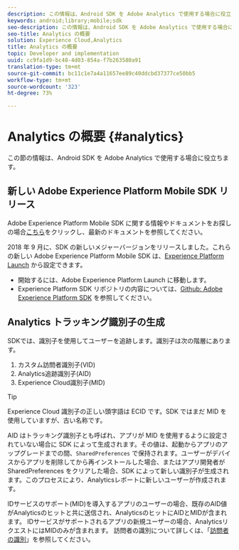 ```yaml
---
description: この情報は、Android SDK を Adobe Analytics で使用する場合に役立ちます。
keywords: android;library;mobile;sdk
seo-description: この情報は、Android SDK を Adobe Analytics で使用する場合に役立ちます。
seo-title: Analytics の概要
solution: Experience Cloud,Analytics
title: Analytics の概要
topic: Developer and implementation
uuid: cc9fa1d9-bc48-4d03-854a-f7b263580a91
translation-type: tm+mt
source-git-commit: bc11c1e7a4a11657ee89c40ddcbd37377ce50bb5
workflow-type: tm+mt
source-wordcount: '323'
ht-degree: 73%

---
```



# Analytics の概要 {#analytics}

この節の情報は、Android SDK を Adobe Analytics で使用する場合に役立ちます。

## 新しい Adobe Experience Platform Mobile SDK リリース

Adobe Experience Platform Mobile SDK に関する情報やドキュメントをお探しの場合[こちら](https://aep-sdks.gitbook.io/docs/)をクリックし、最新のドキュメントを参照してください。

2018 年 9 月に、SDK の新しいメジャーバージョンをリリースしました。これらの新しい Adobe Experience Platform Mobile SDK は、[Experience Platform Launch](https://www.adobe.com/jp/experience-platform/launch.html) から設定できます。

* 開始するには、Adobe Experience Platform Launch に移動します。
* Experience Platform SDK リポジトリの内容については、[Github: Adobe Experience Platform SDK](https://github.com/Adobe-Marketing-Cloud/acp-sdks) を参照してください。

## Analytics トラッキング識別子の生成

SDKでは、識別子を使用してユーザーを追跡します。識別子は次の階層にあります。

1. カスタム訪問者識別子(VID)
1. Analytics追跡識別子(AID)
1. Experience Cloud識別子(MID)

>[!TIP]
>
>Experience Cloud 識別子の正しい頭字語は ECID です。SDK ではまだ MID を使用していますが、古い名称です。

AID はトラッキング識別子とも呼ばれ、アプリが MID を使用するように設定されていない場合に SDK によって生成されます。その値は、起動からアプリのアップグレードまでの間、`SharedPreferences` で保持されます。ユーザーがデバイスからアプリを削除してから再インストールした場合、またはアプリ開発者が SharedPreferences をクリアした場合、SDK によって新しい識別子が生成されます。このプロセスにより、Analyticsレポートに新しいユーザーが作成されます。

IDサービスのサポート(MID)を導入するアプリのユーザーの場合、既存のAID値がAnalyticsのヒットと共に送信され、AnalyticsのヒットにAIDとMIDが含まれます。 IDサービスがサポートされるアプリの新規ユーザーの場合、AnalyticsリクエストにはMIDのみが含まれます。 訪問者の識別について詳しくは、「[訪問者の識別](https://docs.adobe.com/content/help/ja-JP/analytics/export/analytics-data-feed/data-feed-contents/datafeeds-visid.html)」を参照してください。
